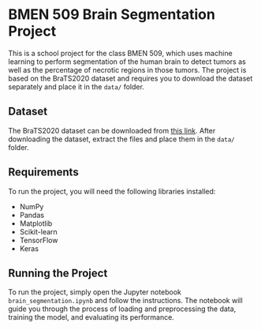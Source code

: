 # BMEN 509 Brain Segmentation Project

This is a school project for the class BMEN 509, which uses machine learning to perform segmentation of the human brain to detect tumors as well as the percentage of necrotic regions in those tumors. The project is based on the BraTS2020 dataset and requires you to download the dataset separately and place it in the `data/` folder.

## Dataset

The BraTS2020 dataset can be downloaded from [this link](https://www.kaggle.com/datasets/awsaf49/brats20-dataset-training-validation/code?resource=download). After downloading the dataset, extract the files and place them in the `data/` folder.

## Requirements

To run the project, you will need the following libraries installed:

-   NumPy
-   Pandas
-   Matplotlib
-   Scikit-learn
-   TensorFlow
-   Keras

## Running the Project

To run the project, simply open the Jupyter notebook `brain_segmentation.ipynb` and follow the instructions. The notebook will guide you through the process of loading and preprocessing the data, training the model, and evaluating its performance.